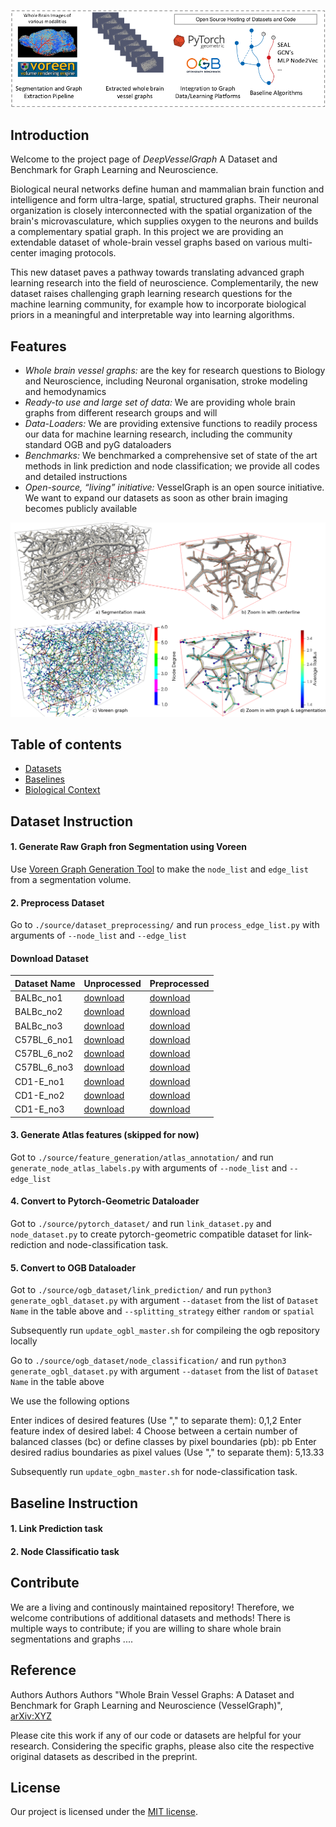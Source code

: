 ![alt text](graph_abstract.png "Logo Title Text 1")
## Introduction
Welcome to the project page of *DeepVesselGraph*  A Dataset and Benchmark for Graph Learning and Neuroscience. <br/>

Biological neural networks define human and mammalian brain function and intelligence and form ultra-large, spatial, structured graphs. Their neuronal organization is closely interconnected with the spatial organization of the brain's microvasculature, which supplies oxygen to the neurons and builds a complementary spatial graph. In this project we are providing an extendable dataset of whole-brain vessel graphs based on various multi-center imaging protocols. 

This new dataset paves a pathway towards translating advanced graph learning research into the field of neuroscience. Complementarily, the new dataset raises challenging graph learning research questions for the machine learning community, for example how to incorporate biological priors in a meaningful and interpretable way into learning algorithms. 


## Features
- *Whole brain vessel graphs:* are the key for research questions to Biology and Neuroscience, including Neuronal organisation, stroke modeling and hemodynamics
- *Ready-to use and large set of data:* We are providing whole brain graphs from different research groups and will
- *Data-Loaders:* We are providing extensive functions to readily process our data for machine learning research, including the community standard OGB and pyG dataloaders
- *Benchmarks:* We benchmarked a comprehensive set of state of the art methods in link prediction and node classification; we provide all codes and detailed instructions
- *Open-source, “living” initiative:* VesselGraph is an open source initiative. We want to expand our datasets as soon as other brain imaging becomes publicly available


![alt text](synthetic_overview.png "Logo Title Text 1")
## Table of contents

* [Datasets](#dataset-instruction)
* [Baselines](#baseline-instruction)
* [Biological Context](#bio)


## Dataset Instruction
#### 1. Generate Raw Graph fron Segmentation using Voreen
Use [Voreen Graph Generation Tool](https://github.com/jqmcginnis/voreen) to make the `node_list` and `edge_list` from a segmentation volume.

#### 2. Preprocess Dataset

Go to `./source/dataset_preprocessing/` and run `process_edge_list.py` with arguments of `--node_list` and `--edge_list`

#### Download Dataset
|Dataset Name | Unprocessed | Preprocessed |
|-----|-------------|--------------|
|BALBc_no1|[download]() |[download](https://syncandshare.lrz.de/dl/fiG21AiiCJE6mVRo6tUsNp4N/BALBc_no1.zip) |
|BALBc_no2 |[download]() |[download](https://syncandshare.lrz.de/dl/fiS6KM5NvGKfLFrjiCzQh1X1/BALBc_no2.zip) |
BALBc_no3 |[download]() |[download](https://syncandshare.lrz.de/dl/fiD9e98baTK3FWC9iPhLQWd8/BALBc_no3.zip) |
C57BL_6_no1  |[download]() |[download](https://syncandshare.lrz.de/dl/fiVTuLxJeLrqyWdMBy5BGrug/C57BL_6_no1.zip) |
C57BL_6_no2  |[download]() |[download](https://syncandshare.lrz.de/dl/fiNFpZd5S9NYvUYzNwLgf5gW/C57BL_6_no2.zip) |
C57BL_6_no3  |[download]() |[download](https://syncandshare.lrz.de/dl/fi3Z62oab67735GLQXZyd2Wd/C57BL_6_no3.zip) |
CD1-E_no1 |[download]() |[download](https://syncandshare.lrz.de/dl/fiQs4v6kXvGBviqnuT7BAxjK/CD1-E_no1.zip) |
CD1-E_no2 |[download]() |[download](https://syncandshare.lrz.de/dl/fiJf6ukkGCdUQwXBKd4Leusp/CD1-E_no2.zip) |
CD1-E_no3 |[download]() |[download](https://syncandshare.lrz.de/dl/fiBkjGNxm7XW5R4gFTWp5MFP/CD1-E_no3.zip) |
<!-- 
C57BL/6-K18 |[download]() |[download](https://syncandshare.lrz.de/dl/fiG21AiiCJE6mVRo6tUsNp4N/BALBc_no1.zip) |
C57BL/6-K19 |[download]() |[download](https://syncandshare.lrz.de/dl/fiG21AiiCJE6mVRo6tUsNp4N/BALBc_no1.zip) |
C57BL/6-K20 |[download]() |[download](https://syncandshare.lrz.de/dl/fiG21AiiCJE6mVRo6tUsNp4N/BALBc_no1.zip) |
Synth. Graph 1 |[download]() |[download](https://syncandshare.lrz.de/dl/fiG21AiiCJE6mVRo6tUsNp4N/BALBc_no1.zip) |
Synth. Graph 2 |[download]() |[download](https://syncandshare.lrz.de/dl/fiG21AiiCJE6mVRo6tUsNp4N/BALBc_no1.zip) |
Synth. Graph 3 |[download]() |[download](https://syncandshare.lrz.de/dl/fiG21AiiCJE6mVRo6tUsNp4N/BALBc_no1.zip) |
Synth. Graph 4 |[download]() |[download](https://syncandshare.lrz.de/dl/fiG21AiiCJE6mVRo6tUsNp4N/BALBc_no1.zip) |
Synth. Graph 5 |[download]() |[download](https://syncandshare.lrz.de/dl/fiG21AiiCJE6mVRo6tUsNp4N/BALBc_no1.zip) | -->

#### 3. Generate Atlas features (skipped for now)
Got to `./source/feature_generation/atlas_annotation/` and run `generate_node_atlas_labels.py` with arguments of `--node_list` and `--edge_list`
#### 4. Convert to Pytorch-Geometric Dataloader
Got to `./source/pytorch_dataset/` and run `link_dataset.py` and `node_dataset.py` to create pytorch-geometric compatible dataset for link-rediction and node-classification task.
#### 5. Convert to OGB Dataloader
Got to `./source/ogb_dataset/link_prediction/` and run `python3 generate_ogbl_dataset.py` with argument `--dataset` from the list of `Dataset Name` in the table above and `--splitting_strategy` either `random` or `spatial`

Subsequently run `update_ogbl_master.sh` for compileing the ogb repository locally

Go to `./source/ogb_dataset/node_classification/` and run `python3 generate_ogbl_dataset.py` with argument `--dataset` from the list of `Dataset Name` in the table above

We use the following options

Enter indices of desired features (Use "," to separate them): 0,1,2
Enter feature index of desired label: 4
Choose between a certain number of balanced classes (bc) or define classes by pixel boundaries (pb): pb
Enter desired radius boundaries as pixel values (Use "," to separate them): 5,13.33

Subsequently run `update_ogbn_master.sh` for node-classification task.
## Baseline Instruction

#### 1. Link Prediction task

#### 2. Node Classificatio task

## Contribute 

We are a living and continously maintained repository! Therefore, we welcome contributions of additional datasets and methods! There is multiple ways to contribute; if you are willing to share whole brain segmentations and graphs .... 


## Reference  
Authors Authors Authors "Whole Brain Vessel Graphs: A Dataset and Benchmark for Graph Learning and Neuroscience (VesselGraph)", [arXiv:XYZ](https://arxiv.org/abs/XYZ)
  
Please cite this work if any of our code or datasets are helpful for your research. Considering the specific graphs, please also cite the respective original datasets as described in the preprint.



## License 

Our project is licensed under the [MIT license](https://github.com/jocpae/VesselGraph/LICENSE).
